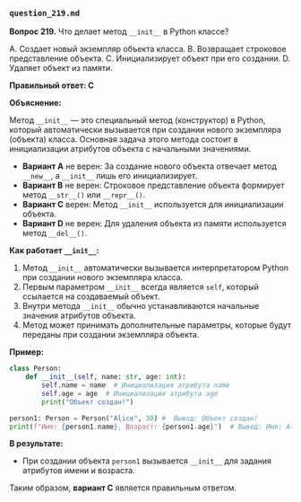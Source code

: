 ### `question_219.md`

**Вопрос 219.** Что делает метод `__init__` в Python классе?

A.  Создает новый экземпляр объекта класса.
B.  Возвращает строковое представление объекта.
C.  Инициализирует объект при его создании.
D.  Удаляет объект из памяти.

**Правильный ответ: C**

**Объяснение:**

Метод `__init__` — это специальный метод (конструктор) в Python, который автоматически вызывается при создании нового экземпляра (объекта) класса. Основная задача этого метода состоит в инициализации атрибутов объекта с начальными значениями.

*   **Вариант A** не верен: За создание нового объекта отвечает метод `__new__`, а `__init__` лишь его инициализирует.
*   **Вариант B** не верен: Строковое представление объекта формирует метод `__str__()` или `__repr__()`.
*   **Вариант C** верен: Метод `__init__` используется для инициализации объекта.
*   **Вариант D** не верен: Для удаления объекта из памяти используется метод `__del__()`.

**Как работает `__init__`:**

1.  Метод `__init__` автоматически вызывается интерпретатором Python при создании нового экземпляра класса.
2.  Первым параметром `__init__` всегда является `self`, который ссылается на создаваемый объект.
3.  Внутри метода `__init__` обычно устанавливаются начальные значения атрибутов объекта.
4. Метод может принимать дополнительные параметры, которые будут переданы при создании экземпляра объекта.

**Пример:**

```python
class Person:
    def __init__(self, name: str, age: int):
        self.name = name  # Инициализация атрибута name
        self.age = age  # Инициализация атрибута age
        print("Объект создан!")

person1: Person = Person("Alice", 30) #  Вывод: Объект создан!
print(f"Имя: {person1.name}, Возраст: {person1.age}")  # Вывод: Имя: Alice, Возраст: 30
```

**В результате:**
*   При создании объекта `person1` вызывается `__init__` для задания атрибутов имени и возраста.

Таким образом, **вариант C** является правильным ответом.
